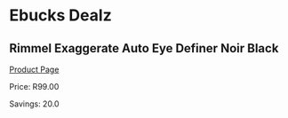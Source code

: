 
# Ebucks Dealz
## Rimmel Exaggerate Auto Eye Definer Noir Black
[Product Page](https://www.ebucks.com/web/shop/productSelected.do?prodId=985834538&catId=1158500262)

Price: R99.00

Savings: 20.0


	